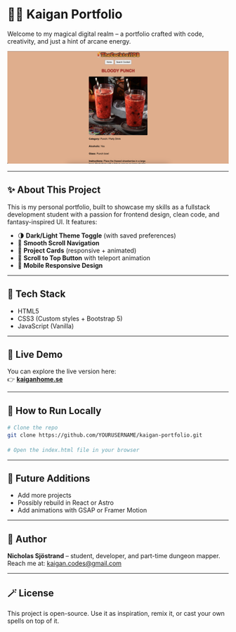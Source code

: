 # 🧙‍♂️ Kaigan Portfolio

Welcome to my magical digital realm – a portfolio crafted with code, creativity, and just a hint of arcane energy.

![preview](assets/images/cocktail-pic.png)

---

## ✨ About This Project

This is my personal portfolio, built to showcase my skills as a fullstack development student with a passion for frontend design, clean code, and fantasy-inspired UI. It features:

- 🌗 **Dark/Light Theme Toggle** (with saved preferences)
- 🔮 **Smooth Scroll Navigation**
- 💼 **Project Cards** (responsive + animated)
- 🔼 **Scroll to Top Button** with teleport animation
- 📱 **Mobile Responsive Design**

---

## 🔧 Tech Stack

- HTML5
- CSS3 (Custom styles + Bootstrap 5)
- JavaScript (Vanilla)

---

## 🧪 Live Demo

You can explore the live version here:  
👉 **[kaiganhome.se](https://www.kaiganhome.se)**

---

## 🚀 How to Run Locally

```bash
# Clone the repo
git clone https://github.com/YOURUSERNAME/kaigan-portfolio.git

# Open the index.html file in your browser
```

---

## 📌 Future Additions

- Add more projects
- Possibly rebuild in React or Astro
- Add animations with GSAP or Framer Motion

---

## 🤘 Author

**Nicholas Sjöstrand** – student, developer, and part-time dungeon mapper.  
Reach me at: [kaigan.codes@gmail.com](mailto:kaigan.codes@gmail.com)

---

## 🪄 License

This project is open-source. Use it as inspiration, remix it, or cast your own spells on top of it.
